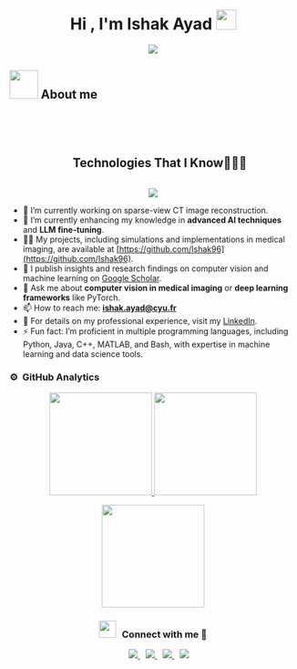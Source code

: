 <h1 align="center">Hi , I'm Ishak Ayad <img src="https://media.giphy.com/media/hvRJCLFzcasrR4ia7z/giphy.gif" width="35"></h1>
<p align="center">
  <a href="https://github.com/DenverCoder1/readme-typing-svg">
    <img src="https://readme-typing-svg.herokuapp.com?font=Time+New+Roman&color=%23C8BE25&size=25&center=true&vCenter=true&width=600&height=100&lines=Research+Scientist;Machine+Learning+for+Health;Competitive+Programmer;MICCAI+Best+Young+Scientist;Expert+in+Medical+Image+Reconstruction;Always+learning+new+things">
  </a>
</p>

## <picture><img src = "https://github.com/7oSkaaa/7oSkaaa/blob/main/Images/about_me.gif?raw=true" width = 50px></picture> About me

<br><br>

<div id="user-content-toc">
  <ul align="center">
    <summary><h2 style="display: inline-block">Technologies That I Know👨🏻‍💻</h2></summary>
  </ul>
</div>

<!--tech stack icons-->
<p align="center">
  <a href="https://skillicons.dev">
    <img src="https://skillicons.dev/icons?i=pytorch,tensorflow,python,cpp,c,java,bash,matlab,git,github,linux,aws,vscode" />
  </a>
</p>

- 🔭 I’m currently working on sparse-view CT image reconstruction.
- 🌱 I’m currently enhancing my knowledge in **advanced AI techniques** and **LLM fine-tuning**.
- 👨‍💻 My projects, including simulations and implementations in medical imaging, are available at [https://github.com/Ishak96](https://github.com/Ishak96).
- 📝 I publish insights and research findings on computer vision and machine learning on [Google Scholar](https://scholar.google.fr/citations?hl=fr&user=OE67_fcAAAAJ).
- 💬 Ask me about **computer vision in medical imaging** or **deep learning frameworks** like PyTorch.
- 📫 How to reach me: **ishak.ayad@cyu.fr**
- 📄 For details on my professional experience, visit my [LinkedIn](https://www.linkedin.com/in/ishak-ayad/).
- ⚡ Fun fact: I’m proficient in multiple programming languages, including Python, Java, C++, MATLAB, and Bash, with expertise in machine learning and data science tools.

### ⚙️ &nbsp;GitHub Analytics

<p align="center">
  <a href="https://github.com/ishak96">
    <img height="180em" src="https://github-readme-stats-eight-theta.vercel.app/api?username=Ishak96&show_icons=true&theme=algolia&include_all_commits=true&count_private=true"/>
  </a>
  <a href="https://github.com/ishak96">
    <img height="180em" src="https://github-readme-stats-eight-theta.vercel.app/api/top-langs/?username=Ishak96&layout=compact&hide=jupyter%20notebook,html,php,css,tex,robotframework&langs_count=8&theme=algolia"/>
  </a>
</p>

<p align="center">
  <img height="180em" src="https://github-readme-streak-stats.herokuapp.com/?user=AdityaKanoi2001&theme=dark&hide_border=true"/>
</p>

<h3 align="center" > <img src="https://media.giphy.com/media/iY8CRBdQXODJSCERIr/giphy.gif" width="30" height="30" style="margin-right: 10px;">Connect with me 🤝 </h3>
<p align="center">
 <div align="center"  class="icons-social" style="margin-left: 10px;">
   <a style="margin-left: 10px;"  target="_blank" href="https://www.linkedin.com/in/ishak-ayad">
     <img src="https://img.icons8.com/doodle/40/000000/linkedin--v2.png">
   </a>
   <a style="margin-left: 10px;" target="_blank" href="https://github.com/ishak96">
     <img src="https://img.icons8.com/doodle/40/000000/github--v1.png">
   </a>
   <a style="margin-left: 10px;" target="_blank" href="https://instagram.com/ishak.ayad21">
     <img src="https://img.icons8.com/doodle/40/000000/instagram-new--v2.png">
   </a>
   <a style="margin-left: 10px;" target="_blank" href="https://twitter.com/Ishak211296">
     <img src="https://img.icons8.com/doodle/1x/twitter-squared--v2.png" >
   </a>
  </div>
</p>
